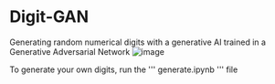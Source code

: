 # Digit-GAN
Generating random numerical digits with a generative AI trained in a Generative Adversarial Network
![image](https://github.com/iitimii/Digit-GAN/assets/106264110/c845b580-485e-401e-896a-5039e1d607f9)

To generate your own digits, run the ''' generate.ipynb ''' file
